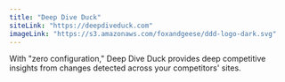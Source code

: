 ```yaml
---
title: "Deep Dive Duck"
siteLink: "https://deepdiveduck.com"
imageLink: "https://s3.amazonaws.com/foxandgeese/ddd-logo-dark.svg"
---
```


With "zero configuration," Deep Dive Duck provides deep competitive insights
from changes detected across your competitors' sites.
